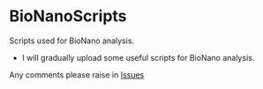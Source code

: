 # BioNanoScripts
Scripts used for BioNano analysis.

* I will gradually upload some useful scripts for BioNano analysis. 

Any comments please raise in [Issues](https://github.com/AppliedBioinformatics/BioNanoScripts/issues)
